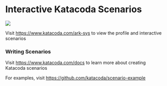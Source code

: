 # Interactive Katacoda Scenarios

[![](http://shields.katacoda.com/katacoda/ark-sys/count.svg)](https://www.katacoda.com/ark-sys "Get your profile on Katacoda.com")

Visit https://www.katacoda.com/ark-sys to view the profile and interactive scenarios

### Writing Scenarios
Visit https://www.katacoda.com/docs to learn more about creating Katacoda scenarios

For examples, visit https://github.com/katacoda/scenario-example
